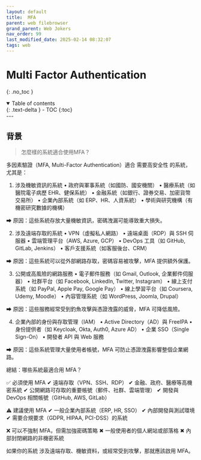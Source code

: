 ```yaml
---
layout: default
title:  MFA
parent: web filebrowser
grand_parent: Web Jokers
nav_order: 99
last_modified_date: 2025-02-14 08:32:07
tags: web
---
```


#  Multi Factor Authentication 
{: .no_toc }

<details open markdown="block">
  <summary>
    Table of contents
  </summary>
  {: .text-delta }
- TOC
{:toc}
</details>
---

## 背景


> 怎麼樣的系統適合使用MFA？

多因素驗證（MFA, Multi-Factor Authentication）適合 需要高安全性 的系統，尤其是：

1. 涉及機敏資訊的系統
	•	政府與軍事系統（如國防、國安機關）
	•	醫療系統（如醫院電子病歷 EHR、健保系統）
	•	金融系統（如銀行、證券交易、加密貨幣交易所）
	•	企業內部系統（如 ERP、HR、人資系統）
	•	學術與研究機構（有機密研究數據的機構）

➡ 原因：這些系統存放大量機敏資訊，密碼洩漏可能導致重大損失。

2. 涉及遠端存取的系統
	•	VPN（虛擬私人網路）
	•	遠端桌面（RDP）與 SSH 伺服器
	•	雲端管理平台（AWS, Azure, GCP）
	•	DevOps 工具（如 GitHub, GitLab, Jenkins）
	•	客戶支援系統（如客服後台、CRM）

➡ 原因：這些系統可以從外部網路存取，密碼容易被攻擊，MFA 提供額外保護。

3. 公開或高風險的網路服務
	•	電子郵件服務（如 Gmail, Outlook, 企業郵件伺服器）
	•	社群平台（如 Facebook, LinkedIn, Twitter, Instagram）
	•	線上支付系統（如 PayPal, Apple Pay, Google Pay）
	•	線上學習平台（如 Coursera, Udemy, Moodle）
	•	內容管理系統（如 WordPress, Joomla, Drupal）

➡ 原因：這些服務經常受到釣魚攻擊與憑證洩露的威脅，MFA 可降低風險。

4. 企業內部的身份與存取管理（IAM）
	•	Active Directory（AD）與 FreeIPA
	•	身份提供者（如 Keycloak, Okta, Auth0, Azure AD）
	•	企業 SSO（Single Sign-On）
	•	開發者 API 與 Web 服務

➡ 原因：這些系統管理大量使用者帳號，MFA 可防止憑證洩露影響整個企業網路。

總結：哪些系統最適合用 MFA？

✅ 必須使用 MFA
✔ 遠端存取（VPN、SSH、RDP）
✔ 金融、政府、醫療等高機密系統
✔ 公開網路可存取的重要帳號（郵件、社群、雲端管理）
✔ 開發與 DevOps 相關帳號（GitHub, AWS, GitLab）

⚠ 建議使用 MFA
✔ 一般企業內部系統（ERP, HR, SSO）
✔ 內部開發與測試環境
✔ 需要合規要求（GDPR, HIPAA, PCI-DSS）的系統

❌ 可以不強制 MFA，但需加強密碼策略
✖ 一般使用者的個人網站或部落格
✖ 內部封閉網路的非機密系統

如果你的系統 涉及遠端存取、機敏資料，或經常受到攻擊，那就應該啟用 MFA。

